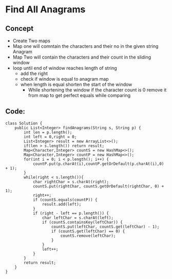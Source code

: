 # Find All Anagrams
## Concept
* Create Two maps
* Map one will comntain the characters and their no in the given string Anagram
* Map Two will contain the characters and their count in the sliding window
* loop until end of window reaches length of string
	* add the right 
	* check if window is equal to anagram map
	* when length is equal shorten the start of the window 
		* While shortening the window if the character count is 0 remove it from map to get perfect equals while comparing
## Code:
```
class Solution {
    public List<Integer> findAnagrams(String s, String p) {
        int len = p.length();
        int left = 0,right = 0;
        List<Integer> result = new ArrayList<>();
        if(len > s.length()) return result;
        Map<Character,Integer> countS = new HashMap<>();
        Map<Character,Integer> countP = new HashMap<>();
        for(int i = 0; i < p.length(); i++) {
            countP.put(p.charAt(i),countP.getOrDefault(p.charAt(i),0) + 1);
        }
        while(right < s.length()){
            char rightChar = s.charAt(right);
            countS.put(rightChar, countS.getOrDefault(rightChar, 0) + 1);
            right++;
            if (countS.equals(countP)) {
                result.add(left);
            }
            if (right - left == p.length()) {
                char leftChar = s.charAt(left);
                if (countS.containsKey(leftChar)) {
                    countS.put(leftChar, countS.get(leftChar) - 1);
                    if (countS.get(leftChar) == 0) {
                        countS.remove(leftChar);
                    }
                }
                left++;
            }
        }
        return result;
    }
}
```
